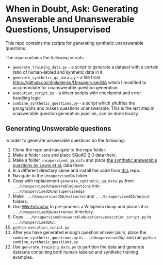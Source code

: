 # When in Doubt, Ask: Generating Answerable and Unanswerable Questions, Unsupervised
This repo contains the scripts for generating synthetic unanswerable questions. 

The repo contains the following scripts:

- `generate_training_data.py` - a script to generate a dataset with a certain ratio of human-labled and synthetic data in it. 
- `generate_synthetic_qa_data.py` - a file from https://github.com/lnikolenko/UnsupervisedQA which I modified to accomondate for unanswerable question generation. 
- `execution_script.py` - a driver scripts with checkpoint and error handling logic
- `combine_synthetic_questions.py` - a script which shuffles the paragraphs and makes questions unanswerable. This is the last step in unaswerable question generation pipeline, can be done locally. 

## Generating Unswerable questions

In order to generate unswerable questions do the following:

1. Clone the repo and navigate to the repo folder. 
2. Make a folder `data` and place [SQuAD 2.0](https://rajpurkar.github.io/SQuAD-explorer/) data there. 
3. Make a folder `unsupervised_qa_data` and place [the synthetic answerable questions by Lewis et al.](https://github.com/lnikolenko/UnsupervisedQA) data there.
4. In a different directory clone and install the code from [this](https://github.com/lnikolenko/UnsupervisedQA) repo. 
5. Navigate to the `UnsupervisedQA` folder. 
6. Copy with replacement `generate_synthetic_qa_data.py` from `.../UnsupervisedUnaswerableQuestions`  into `.../UnsupervisedQA/unsupervisedqa`
7. Make `.../UnsupervisedQA/extracted` and `.../UnsupervisedQA/output` folders.
8. Use [WikiExtractor](https://github.com/attardi/wikiextractor) to pre-process a Wikipedia dump and places it in `.../UnsupervisedQA/extracted` directory. 
9. Copy `.../UnsupervisedUnaswerableQuestions/execution_script.py` to `.../UnsupervisedQA/`.
10. `python execution_script.py`
11. After you have generated enough question answer pairs, place the `combine_synthetic_questions.py` in `.../UnsupervisedQA/` and run `python combine_synthetic_questions.py`
12. Use `generate_training_data.py` to partition the data and generate datasets containing both human-labeled and synthetic training examples. 
